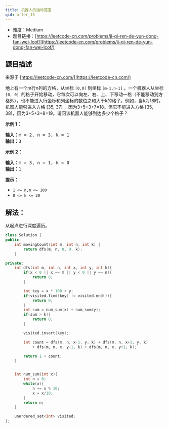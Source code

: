 ```yaml
---
title: 机器人的运动范围
qid: offer_13
---
```



- 难度：Medium
- 题目链接：[https://leetcode-cn.com/problems/ji-qi-ren-de-yun-dong-fan-wei-lcof/](https://leetcode-cn.com/problems/ji-qi-ren-de-yun-dong-fan-wei-lcof/)


## 题目描述

来源于 [https://leetcode-cn.com/](https://leetcode-cn.com/)

<p>地上有一个m行n列的方格，从坐标 <code>[0,0]</code> 到坐标 <code>[m-1,n-1]</code> 。一个机器人从坐标 <code>[0, 0] </code>的格子开始移动，它每次可以向左、右、上、下移动一格（不能移动到方格外），也不能进入行坐标和列坐标的数位之和大于k的格子。例如，当k为18时，机器人能够进入方格 [35, 37] ，因为3+5+3+7=18。但它不能进入方格 [35, 38]，因为3+5+3+8=19。请问该机器人能够到达多少个格子？</p>



<p><strong>示例 1：</strong></p>

<pre><strong>输入：</strong>m = 2, n = 3, k = 1
<strong>输出：</strong>3
</pre>

<p><strong>示例 2：</strong></p>

<pre><strong>输入：</strong>m = 3, n = 1, k = 0
<strong>输出：</strong>1
</pre>

<p><strong>提示：</strong></p>

<ul>
	<li><code>1 &lt;= n,m &lt;= 100</code></li>
	<li><code>0 &lt;= k&nbsp;&lt;= 20</code></li>
</ul>


## 解法：

从起点进行深度遍历。

```cpp
class Solution {
public:
    int movingCount(int m, int n, int k) {
		return dfs(m, n, 0, 0, k);
    }

private:
	int dfs(int m, int n, int x, int y, int k){
		if(x < 0 || x == m || y < 0 || y == n){
            return 0;
        }

        int key = x * 100 + y;
		if(visited.find(key) != visited.end()){
			return 0;
		}
		int sum = num_sum(x) + num_sum(y);
		if(sum > k){
			return 0;
		}

		visited.insert(key);

		int count = dfs(m, n, x-1, y, k) + dfs(m, n, x+1, y, k)
			+ dfs(m, n, x, y-1, k) + dfs(m, n, x, y+1, k);

		return 1 + count;
	}


	int num_sum(int x){
		int n = 0;
		while(x){
			n += x % 10;
			x = x/10;
		}
		return n;
	}

	unordered_set<int> visited;
};
```